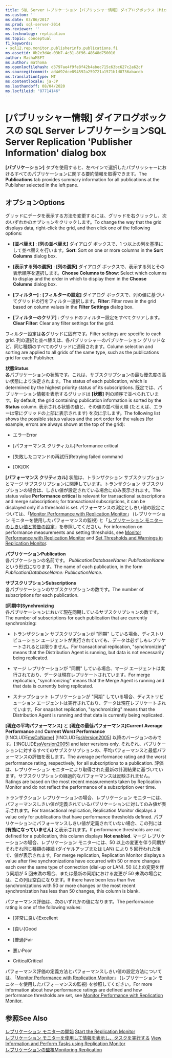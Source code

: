 ```yaml
---
title: SQL Server レプリケーション [パブリッシャー情報] ダイアログボックス |Microsoft Docs
ms.custom: ''
ms.date: 03/06/2017
ms.prod: sql-server-2014
ms.reviewer: ''
ms.technology: replication
ms.topic: conceptual
f1_keywords:
- sql12.rep.monitor.publisherinfo.publications.f1
ms.assetid: 0b2e3d4e-03b7-4c31-8f96-48648d750010
author: MashaMSFT
ms.author: mathoma
ms.openlocfilehash: d3797ae4f9fe8f42b4abec715c63bc627c2a62cf
ms.sourcegitcommit: ad4d92dce894592a259721a1571b1d8736abacdb
ms.translationtype: MT
ms.contentlocale: ja-JP
ms.lasthandoff: 08/04/2020
ms.locfileid: "87714146"
---
```

# <a name="sql-server-replication-publisher-information-dialog-box"></a><span data-ttu-id="64b47-102">[パブリッシャー情報] ダイアログボックスの SQL Server レプリケーション</span><span class="sxs-lookup"><span data-stu-id="64b47-102">SQL Server Replication 'Publisher Information' dialog box</span></span>
  <span data-ttu-id="64b47-103">**[パブリケーション]** タブを使用すると、左ペインで選択したパブリッシャーにおけるすべてのパブリケーションに関する要約情報を取得できます。</span><span class="sxs-lookup"><span data-stu-id="64b47-103">The **Publications** tab provides summary information for all publications at the Publisher selected in the left pane.</span></span>  
  
## <a name="options"></a><span data-ttu-id="64b47-104">オプション</span><span class="sxs-lookup"><span data-stu-id="64b47-104">Options</span></span>  
 <span data-ttu-id="64b47-105">グリッドにデータを表示する方法を変更するには、グリッドを右クリックし、次のいずれかのオプションをクリックします。</span><span class="sxs-lookup"><span data-stu-id="64b47-105">To change the way that the grid displays data, right-click the grid, and then click one of the following options:</span></span>  
  
-   <span data-ttu-id="64b47-106">**[並べ替え]** : **[列の並べ替え]** ダイアログ ボックスで、1 つ以上の列を基準にして並べ替えを行います。</span><span class="sxs-lookup"><span data-stu-id="64b47-106">**Sort**: Sort on one or more columns in the **Sort Columns** dialog box.</span></span>  
  
-   <span data-ttu-id="64b47-107">**[表示する列の選択]** : **[列の選択]** ダイアログ ボックスで、表示する列とその表示順序を選択します。</span><span class="sxs-lookup"><span data-stu-id="64b47-107">**Choose Columns to Show**: Select which columns to display and the order in which to display them in the **Choose Columns** dialog box.</span></span>  
  
-   <span data-ttu-id="64b47-108">**[フィルター]** : **[フィルターの設定]** ダイアログ ボックスで、列の値に基づいてグリッドの行をフィルター選択します。</span><span class="sxs-lookup"><span data-stu-id="64b47-108">**Filter**: Filter rows in the grid based on column values in the **Filter Settings** dialog box.</span></span>  
  
-   <span data-ttu-id="64b47-109">**[フィルターのクリア]** : グリッドのフィルター設定をすべてクリアします。</span><span class="sxs-lookup"><span data-stu-id="64b47-109">**Clear Filter**: Clear any filter settings for the grid.</span></span>  
  
 <span data-ttu-id="64b47-110">フィルター設定は各グリッドに固有です。</span><span class="sxs-lookup"><span data-stu-id="64b47-110">Filter settings are specific to each grid.</span></span> <span data-ttu-id="64b47-111">列の選択と並べ替えは、各パブリッシャーのパブリケーション グリッドなど、同じ種類のすべてのグリッドに適用されます。</span><span class="sxs-lookup"><span data-stu-id="64b47-111">Column selection and sorting are applied to all grids of the same type, such as the publications grid for each Publisher.</span></span>  
  
 <span data-ttu-id="64b47-112">**状態**</span><span class="sxs-lookup"><span data-stu-id="64b47-112">**Status**</span></span>  
 <span data-ttu-id="64b47-113">各パブリケーションの状態です。これは、サブスクリプションの最も優先度の高い状態により決定されます。</span><span class="sxs-lookup"><span data-stu-id="64b47-113">The status of each publication, which is determined by the highest priority status of its subscriptions.</span></span> <span data-ttu-id="64b47-114">既定では、パブリケーション情報を表示するグリッドは **[状態]** 列の順序で並べられています。</span><span class="sxs-lookup"><span data-stu-id="64b47-114">By default, the grid containing publication information is sorted by the **Status** column.</span></span> <span data-ttu-id="64b47-115">表示される状態の値と、その値の並べ替え順 (たとえば、エラーは常にグリッドの上部に表示されます) を次に示します。</span><span class="sxs-lookup"><span data-stu-id="64b47-115">The following list shows the possible status values and the sort order for the values (for example, errors are always shown at the top of the grid):</span></span>  
  
-   <span data-ttu-id="64b47-116">エラー</span><span class="sxs-lookup"><span data-stu-id="64b47-116">Error</span></span>  
  
-   <span data-ttu-id="64b47-117">[パフォーマンス クリティカル]</span><span class="sxs-lookup"><span data-stu-id="64b47-117">Performance critical</span></span>  
  
-   <span data-ttu-id="64b47-118">[失敗したコマンドの再試行]</span><span class="sxs-lookup"><span data-stu-id="64b47-118">Retrying failed command</span></span>  
  
-   <span data-ttu-id="64b47-119">[OK]</span><span class="sxs-lookup"><span data-stu-id="64b47-119">OK</span></span>  
  
 <span data-ttu-id="64b47-120">**[パフォーマンス クリティカル]** 状態は、トランザクション サブスクリプションとマージ サブスクリプションに関連しています。トランザクション サブスクリプションの場合は、しきい値が設定されている場合にのみ表示されます。</span><span class="sxs-lookup"><span data-stu-id="64b47-120">The status value **Performance critical** is relevant for transactional subscriptions and merge subscriptions; for transactional subscriptions, it can be displayed only if a threshold is set.</span></span> <span data-ttu-id="64b47-121">パフォーマンスの測定としきい値の設定については、「[Monitor Performance with Replication Monitor](monitor/monitor-performance-with-replication-monitor.md)」 (レプリケーション モニターを使用したパフォーマンスの監視) と「[レプリケーション モニターのしきい値と警告の設定](monitor/set-thresholds-and-warnings-in-replication-monitor.md)」を参照してください。</span><span class="sxs-lookup"><span data-stu-id="64b47-121">For information on performance measurements and setting thresholds, see [Monitor Performance with Replication Monitor](monitor/monitor-performance-with-replication-monitor.md) and [Set Thresholds and Warnings in Replication Monitor](monitor/set-thresholds-and-warnings-in-replication-monitor.md).</span></span>  
  
 <span data-ttu-id="64b47-122">**パブリケーション**</span><span class="sxs-lookup"><span data-stu-id="64b47-122">**Publication**</span></span>  
 <span data-ttu-id="64b47-123">各パブケーションの名前です。 *PublicationDatabaseName: PublicationName*という形式になります。</span><span class="sxs-lookup"><span data-stu-id="64b47-123">The name of each publication, in the form *PublicationDatabaseName: PublicationName*.</span></span>  
  
 <span data-ttu-id="64b47-124">**サブスクリプション**</span><span class="sxs-lookup"><span data-stu-id="64b47-124">**Subscriptions**</span></span>  
 <span data-ttu-id="64b47-125">各パブリケーションのサブスクリプションの数です。</span><span class="sxs-lookup"><span data-stu-id="64b47-125">The number of subscriptions for each publication.</span></span>  
  
 <span data-ttu-id="64b47-126">**[同期中]**</span><span class="sxs-lookup"><span data-stu-id="64b47-126">**Synchronizing**</span></span>  
 <span data-ttu-id="64b47-127">各パブリケーションにおいて現在同期しているサブスクリプションの数です。</span><span class="sxs-lookup"><span data-stu-id="64b47-127">The number of subscriptions for each publication that are currently synchronizing:</span></span>  
  
-   <span data-ttu-id="64b47-128">トランザクション サブスクリプションが "同期" している場合、ディストリビューション エージェントが実行されていても、データは必ずしもレプリケートされるとは限りません。</span><span class="sxs-lookup"><span data-stu-id="64b47-128">For transactional replication, "synchronizing" means that the Distribution Agent is running, but data is not necessarily being replicated.</span></span>  
  
-   <span data-ttu-id="64b47-129">マージ レプリケーションが "同期" している場合、マージ エージェントは実行されており、データは現在レプリケートされています。</span><span class="sxs-lookup"><span data-stu-id="64b47-129">For merge replication, "synchronizing" means that the Merge Agent is running and that data is currently being replicated.</span></span>  
  
-   <span data-ttu-id="64b47-130">スナップショット レプリケーションが "同期" している場合、ディストリビューション エージェントは実行されており、データは現在レプリケートされています。</span><span class="sxs-lookup"><span data-stu-id="64b47-130">For snapshot replication, "synchronizing" means that the Distribution Agent is running and that data is currently being replicated.</span></span>  
  
 <span data-ttu-id="64b47-131">**[現在の平均パフォーマンス]** と **[現在の最低パフォーマンス]**</span><span class="sxs-lookup"><span data-stu-id="64b47-131">**Current Average Performance** and **Current Worst Performance**</span></span>  
 [!INCLUDE[msCoName](../../includes/msconame-md.md)] <span data-ttu-id="64b47-132">[!INCLUDE[ssVersion2005](../../includes/ssversion2005-md.md)] 以降のバージョンのみです。</span><span class="sxs-lookup"><span data-stu-id="64b47-132">[!INCLUDE[ssVersion2005](../../includes/ssversion2005-md.md)] and later versions only.</span></span> <span data-ttu-id="64b47-133">それぞれ、パブリケーションに対するすべてのサブスクリプションの、平均パフォーマンスと最低パフォーマンスの評価を表します。</span><span class="sxs-lookup"><span data-stu-id="64b47-133">The average performance rating and the worst performance rating, respectively, for all subscriptions to a publication.</span></span> <span data-ttu-id="64b47-134">評価は、レプリケーション モニターにより取得された最新の計測結果に基づいています。サブスクリプションの経過的なパフォーマンスは反映されません。</span><span class="sxs-lookup"><span data-stu-id="64b47-134">Ratings are based on the most recent measurements taken by Replication Monitor and do not reflect the performance of a subscription over time.</span></span>  
  
 <span data-ttu-id="64b47-135">トランザクション レプリケーションの場合、レプリケーション モニターには、パフォーマンスしきい値が定義されているパブリケーションに対してのみ値が表示されます。</span><span class="sxs-lookup"><span data-stu-id="64b47-135">For transactional replication, Replication Monitor displays a value only for publications that have performance thresholds defined.</span></span> <span data-ttu-id="64b47-136">パブリケーションにパフォーマンスしきい値が定義されていない場合、この列には **[有効になっていません]** と表示されます。</span><span class="sxs-lookup"><span data-stu-id="64b47-136">If performance thresholds are not defined for a publication, this column displays **Not enabled**.</span></span> <span data-ttu-id="64b47-137">マージ レプリケーションの場合、レプリケーション モニターには、50 以上の変更を伴う同期がそれぞれ同じ種類の接続 (ダイヤルアップまたは LAN) により 5 回行われた後で、値が表示されます。</span><span class="sxs-lookup"><span data-stu-id="64b47-137">For merge replication, Replication Monitor displays a value after five synchronizations have occurred with 50 or more changes each over the same type of connection (dial-up or LAN).</span></span> <span data-ttu-id="64b47-138">50 以上の変更を伴う同期が 5 回未満の場合、または最新の同期における変更が 50 未満の場合には、この列は空白になります。</span><span class="sxs-lookup"><span data-stu-id="64b47-138">If there have been less than five synchronizations with 50 or more changes or the most recent synchronization has less than 50 changes, this column is blank.</span></span>  
  
 <span data-ttu-id="64b47-139">パフォーマンス評価は、次のいずれかの値になります。</span><span class="sxs-lookup"><span data-stu-id="64b47-139">The performance rating is one of the following values:</span></span>  
  
-   <span data-ttu-id="64b47-140">[非常に良い]</span><span class="sxs-lookup"><span data-stu-id="64b47-140">Excellent</span></span>  
  
-   <span data-ttu-id="64b47-141">[良い]</span><span class="sxs-lookup"><span data-stu-id="64b47-141">Good</span></span>  
  
-   <span data-ttu-id="64b47-142">[普通]</span><span class="sxs-lookup"><span data-stu-id="64b47-142">Fair</span></span>  
  
-   <span data-ttu-id="64b47-143">悪い</span><span class="sxs-lookup"><span data-stu-id="64b47-143">Poor</span></span>  
  
-   <span data-ttu-id="64b47-144">Critical</span><span class="sxs-lookup"><span data-stu-id="64b47-144">Critical</span></span>  
  
 <span data-ttu-id="64b47-145">パフォーマンス評価の定義方法とパフォーマンスしきい値の設定方法については、「[Monitor Performance with Replication Monitor](monitor/monitor-performance-with-replication-monitor.md)」 (レプリケーション モニターを使用したパフォーマンスの監視) を参照してください。</span><span class="sxs-lookup"><span data-stu-id="64b47-145">For more information about how performance ratings are defined and how performance thresholds are set, see [Monitor Performance with Replication Monitor](monitor/monitor-performance-with-replication-monitor.md).</span></span>  
  
## <a name="see-also"></a><span data-ttu-id="64b47-146">参照</span><span class="sxs-lookup"><span data-stu-id="64b47-146">See Also</span></span>  
 <span data-ttu-id="64b47-147">[レプリケーション モニターの開始](monitor/start-the-replication-monitor.md) </span><span class="sxs-lookup"><span data-stu-id="64b47-147">[Start the Replication Monitor](monitor/start-the-replication-monitor.md) </span></span>  
 <span data-ttu-id="64b47-148">[レプリケーション モニターを使用して情報を表示し、タスクを実行する](monitor/view-information-and-perform-tasks-replication-monitor.md) </span><span class="sxs-lookup"><span data-stu-id="64b47-148">[View Information and Perform Tasks using Replication Monitor](monitor/view-information-and-perform-tasks-replication-monitor.md) </span></span>  
 [<span data-ttu-id="64b47-149">レプリケーションの監視</span><span class="sxs-lookup"><span data-stu-id="64b47-149">Monitoring Replication</span></span>](monitoring-replication.md)  
  
  
